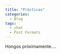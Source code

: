 ```yaml
---
title: "Prácticas"
categories:
  - Blog
tags:
  - chat
  - Post Formats
---
```


Hongos próximamente....